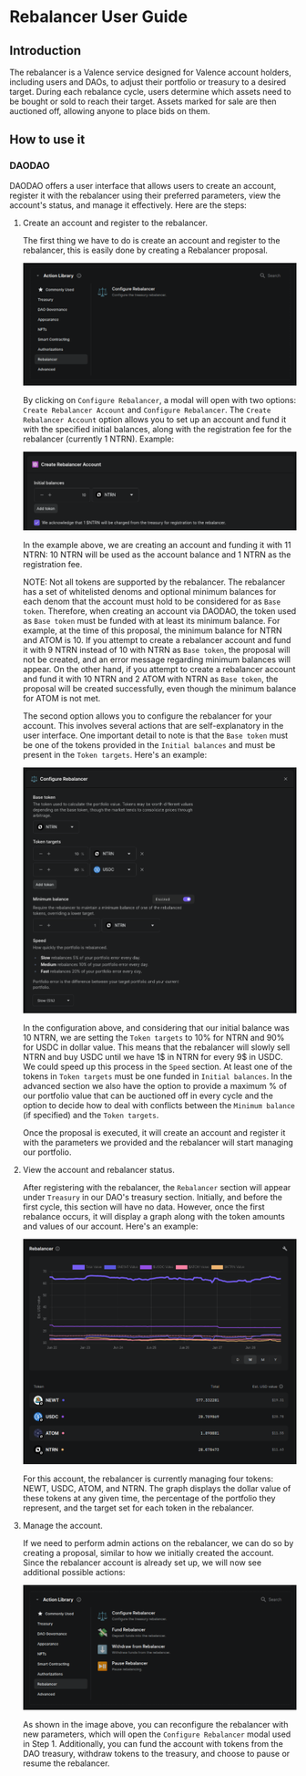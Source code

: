 # Rebalancer User Guide

## Introduction

The rebalancer is a Valence service designed for Valence account holders, including users and DAOs, to adjust their portfolio or treasury to a desired target. During each rebalance cycle, users determine which assets need to be bought or sold to reach their target. Assets marked for sale are then auctioned off, allowing anyone to place bids on them.

## How to use it

### DAODAO

DAODAO offers a user interface that allows users to create an account, register it with the rebalancer using their preferred parameters, view the account's status, and manage it effectively. Here are the steps:

1. Create an account and register to the rebalancer.

   The first thing we have to do is create an account and register to the rebalancer, this is easily done by creating a Rebalancer proposal.

   ![Rebalancer proposal](./img/rebalancer/proposal_before.png)

   By clicking on `Configure Rebalancer`, a modal will open with two options: `Create Rebalancer Account` and `Configure Rebalancer`. The `Create Rebalancer Account` option allows you to set up an account and fund it with the specified initial balances, along with the registration fee for the rebalancer (currently 1 NTRN). Example:

   ![Create rebalancer account](./img/rebalancer/create_account.png)

   In the example above, we are creating an account and funding it with 11 NTRN: 10 NTRN will be used as the account balance and 1 NTRN as the registration fee.

   NOTE: Not all tokens are supported by the rebalancer. The rebalancer has a set of whitelisted denoms and optional minimum balances for each denom that the account must hold to be considered for as `Base token`. Therefore, when creating an account via DAODAO, the token used as `Base token` must be funded with at least its minimum balance. For example, at the time of this proposal, the minimum balance for NTRN and ATOM is 10. If you attempt to create a rebalancer account and fund it with 9 NTRN instead of 10 with NTRN as `Base token`, the proposal will not be created, and an error message regarding minimum balances will appear. On the other hand, if you attempt to create a rebalancer account and fund it with 10 NTRN and 2 ATOM with NTRN as `Base token`, the proposal will be created successfully, even though the minimum balance for ATOM is not met.

   The second option allows you to configure the rebalancer for your account. This involves several actions that are self-explanatory in the user interface. One important detail to note is that the `Base token` must be one of the tokens provided in the `Initial balances` and must be present in the `Token targets`. Here's an example:

   ![Configure rebalancer](./img/rebalancer/configure.png)

   In the configuration above, and considering that our initial balance was 10 NTRN, we are setting the `Token targets` to 10% for NTRN and 90% for USDC in dollar value. This means that the rebalancer will slowly sell NTRN and buy USDC until we have 1$ in NTRN for every 9$ in USDC. We could speed up this process in the `Speed` section. At least one of the tokens in `Token targets` must be one funded in `Initial balances`.
   In the advanced section we also have the option to provide a maximum % of our portfolio value that can be auctioned off in every cycle and the option to decide how to deal with conflicts between the `Minimum balance` (if specified) and the `Token targets`.

   Once the proposal is executed, it will create an account and register it with the parameters we provided and the rebalancer will start managing our portfolio.

2. View the account and rebalancer status.

   After registering with the rebalancer, the `Rebalancer` section will appear under `Treasury` in our DAO's treasury section. Initially, and before the first cycle, this section will have no data. However, once the first rebalance occurs, it will display a graph along with the token amounts and values of our account. Here's an example:

   ![Rebalancer status](./img/rebalancer/status.png)

   For this account, the rebalancer is currently managing four tokens: NEWT, USDC, ATOM, and NTRN. The graph displays the dollar value of these tokens at any given time, the percentage of the portfolio they represent, and the target set for each token in the rebalancer.

3. Manage the account.

   If we need to perform admin actions on the rebalancer, we can do so by creating a proposal, similar to how we initially created the account. Since the rebalancer account is already set up, we will now see additional possible actions:

   ![Rebalancer proposal](./img/rebalancer/proposal_after.png)

   As shown in the image above, you can reconfigure the rebalancer with new parameters, which will open the `Configure Rebalancer` modal used in Step 1. Additionally, you can fund the account with tokens from the DAO treasury, withdraw tokens to the treasury, and choose to pause or resume the rebalancer.
